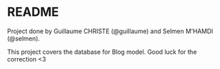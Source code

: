 # README

Project done by Guillaume CHRISTE (@guillaume) and Selmen M'HAMDI (@selmen).

This project covers the database for Blog model.
Good luck for the correction <3